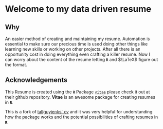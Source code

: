 
# Welcome to my data driven resume

## Why

An easier method of creating and maintaining my resume. Automation is essential to make sure our precious time is used doing other things like learning new skills or working on other projects. After all there is an opportunity cost in doing everything even crafting a killer resume. Now I can worry about the content of the resume letting **`R`** and $\LaTeX$ figure out the format.

## Acknowledgements

This Resume is created using the **`R`** Package [`vitae`](https://github.com/mitchelloharawild/vitae) please check it out at their github repository. **Vitae** is an awesome package for creating resumes in **`R`**.

This is a fork of [tallguyjenks' cv](https://github.com/tallguyjenks/CV) and it was very helpful for understanding how the package works and the potential possibilities of crafting resumes in **`R`**.